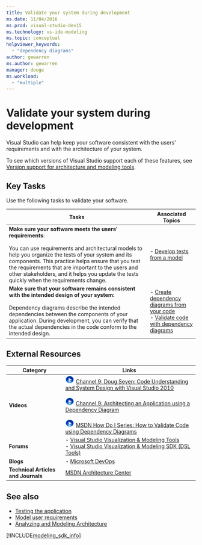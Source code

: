 ```yaml
---
title: Validate your system during development
ms.date: 11/04/2016
ms.prod: visual-studio-dev15
ms.technology: vs-ide-modeling
ms.topic: conceptual
helpviewer_keywords:
  - "dependency diagrams"
author: gewarren
ms.author: gewarren
manager: douge
ms.workload:
  - "multiple"
---
```

# Validate your system during development
Visual Studio can help keep your software consistent with the users' requirements and with the architecture of your system.

 To see which versions of Visual Studio support each of these features, see [Version support for architecture and modeling tools](../modeling/what-s-new-for-design-in-visual-studio.md#VersionSupport).

## Key Tasks
 Use the following tasks to validate your software.

|**Tasks**|**Associated Topics**|
|---------------|---------------------------|
|**Make sure your software meets the users' requirements**:<br /><br /> You can use requirements and architectural models to help you organize the tests of your system and its components. This practice helps ensure that you test the requirements that are important to the users and other stakeholders, and it helps you update the tests quickly when the requirements change.|-   [Develop tests from a model](../modeling/develop-tests-from-a-model.md)|
|**Make sure that your software remains consistent with the intended design of your system:**<br /><br /> Dependency diagrams describe the intended dependencies between the components of your application. During development, you can verify that the actual dependencies in the code conform to the intended design.|-   [Create dependency diagrams from your code](../modeling/create-layer-diagrams-from-your-code.md)<br />-   [Validate code with dependency diagrams](../modeling/validate-code-with-layer-diagrams.md)|

## External Resources

|**Category**|**Links**|
|------------------|---------------|
|**Videos**|![link to video](../data-tools/media/playvideo.gif) [Channel 9: Doug Seven: Code Understanding and System Design with Visual Studio 2010](http://go.microsoft.com/fwlink/?LinkId=216100)<br /><br /> ![link to video](../data-tools/media/playvideo.gif) [Channel 9: Architecting an Application using a Dependency Diagram](http://go.microsoft.com/fwlink/?LinkID=201117)<br /><br /> ![link to video](../data-tools/media/playvideo.gif) [MSDN How Do I Series: How to Validate Code using Dependency Diagrams](http://go.microsoft.com/fwlink/?LinkID=214405)|
|**Forums**|-   [Visual Studio Visualization & Modeling Tools](http://go.microsoft.com/fwlink/?LinkId=184720)<br />-   [Visual Studio Visualization & Modeling SDK (DSL Tools)](http://go.microsoft.com/fwlink/?LinkId=184721)|
|**Blogs**|-   [Microsoft DevOps](https://blogs.msdn.microsoft.com/devops/)|
|**Technical Articles and Journals**|[MSDN Architecture Center](http://go.microsoft.com/fwlink/?LinkId=201343)|

## See also

- [Testing the application](/azure/devops/test/overview?view=vsts)
- [Model user requirements](../modeling/model-user-requirements.md)
- [Analyzing and Modeling Architecture](../modeling/analyze-and-model-your-architecture.md)

[!INCLUDE[modeling_sdk_info](includes/modeling_sdk_info.md)]
